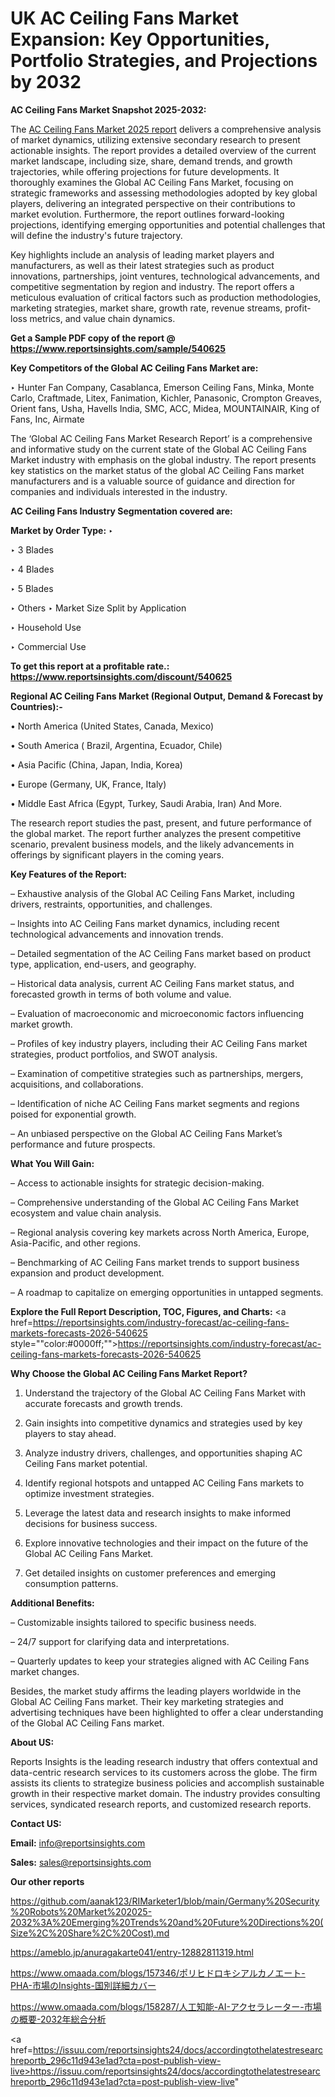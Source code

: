 # UK AC Ceiling Fans Market Expansion: Key Opportunities, Portfolio Strategies, and Projections by 2032

<strong>AC Ceiling Fans Market Snapshot 2025-2032:</strong>

The <a href=https://www.reportsinsights.com/sample/540625>AC Ceiling Fans Market 2025 report</a> delivers a comprehensive analysis of market dynamics, utilizing extensive secondary research to present actionable insights. The report provides a detailed overview of the current market landscape, including size, share, demand trends, and growth trajectories, while offering projections for future developments. It thoroughly examines the Global AC Ceiling Fans Market, focusing on strategic frameworks and assessing methodologies adopted by key global players, delivering an integrated perspective on their contributions to market evolution. Furthermore, the report outlines forward-looking projections, identifying emerging opportunities and potential challenges that will define the industry's future trajectory.

Key highlights include an analysis of leading market players and manufacturers, as well as their latest strategies such as product innovations, partnerships, joint ventures, technological advancements, and competitive segmentation by region and industry. The report offers a meticulous evaluation of critical factors such as production methodologies, marketing strategies, market share, growth rate, revenue streams, profit-loss metrics, and value chain dynamics.

<strong>Get a Sample PDF copy of the report @ <a href=https://www.reportsinsights.com/sample/540625 style=color:#0000ff;>https://www.reportsinsights.com/sample/540625</a></strong>

<strong>Key Competitors of the Global AC Ceiling Fans Market are:</strong>

‣ Hunter Fan Company, Casablanca, Emerson Ceiling Fans, Minka, Monte Carlo, Craftmade, Litex, Fanimation, Kichler, Panasonic, Crompton Greaves, Orient fans, Usha, Havells India, SMC, ACC, Midea, MOUNTAINAIR, King of Fans, Inc, Airmate

The ‘Global AC Ceiling Fans Market Research Report’ is a comprehensive and informative study on the current state of the Global AC Ceiling Fans Market industry with emphasis on the global industry. The report presents key statistics on the market status of the global AC Ceiling Fans market manufacturers and is a valuable source of guidance and direction for companies and individuals interested in the industry.

<strong>AC Ceiling Fans Industry Segmentation covered are:</strong>

<strong>Market by Order Type: </strong>
‣ 

‣ 3 Blades

‣ 4 Blades

‣ 5 Blades

‣ Others
‣ Market Size Split by Application

‣ Household Use

‣ Commercial Use

<strong>To get this report at a profitable rate.: <a href=https://www.reportsinsights.com/discount/540625 style=color:#0000ff;>https://www.reportsinsights.com/discount/540625</a></strong>

<strong>Regional AC Ceiling Fans Market (Regional Output, Demand &amp; Forecast by Countries):-</strong>

• North America (United States, Canada, Mexico)

• South America ( Brazil, Argentina, Ecuador, Chile)

• Asia Pacific (China, Japan, India, Korea)

• Europe (Germany, UK, France, Italy)

• Middle East Africa (Egypt, Turkey, Saudi Arabia, Iran) And More.

The research report studies the past, present, and future performance of the global market. The report further analyzes the present competitive scenario, prevalent business models, and the likely advancements in offerings by significant players in the coming years.

<strong>Key Features of the Report:</strong>

– Exhaustive analysis of the Global AC Ceiling Fans Market, including drivers, restraints, opportunities, and challenges.

– Insights into AC Ceiling Fans market dynamics, including recent technological advancements and innovation trends.

– Detailed segmentation of the AC Ceiling Fans market based on product type, application, end-users, and geography.

– Historical data analysis, current AC Ceiling Fans market status, and forecasted growth in terms of both volume and value.

– Evaluation of macroeconomic and microeconomic factors influencing market growth.

– Profiles of key industry players, including their AC Ceiling Fans market strategies, product portfolios, and SWOT analysis.

– Examination of competitive strategies such as partnerships, mergers, acquisitions, and collaborations.

– Identification of niche AC Ceiling Fans market segments and regions poised for exponential growth.

– An unbiased perspective on the Global AC Ceiling Fans Market’s performance and future prospects.

<strong>What You Will Gain:</strong>

– Access to actionable insights for strategic decision-making.

– Comprehensive understanding of the Global AC Ceiling Fans Market ecosystem and value chain analysis.

– Regional analysis covering key markets across North America, Europe, Asia-Pacific, and other regions.

– Benchmarking of AC Ceiling Fans market trends to support business expansion and product development.

– A roadmap to capitalize on emerging opportunities in untapped segments.

<strong>Explore the Full Report Description, TOC, Figures, and Charts:</strong>
<a href=https://reportsinsights.com/industry-forecast/ac-ceiling-fans-markets-forecasts-2026-540625 style=""color:#0000ff;"">https://reportsinsights.com/industry-forecast/ac-ceiling-fans-markets-forecasts-2026-540625</a>

<strong>Why Choose the Global AC Ceiling Fans Market Report?</strong>

1. Understand the trajectory of the Global AC Ceiling Fans Market with accurate forecasts and growth trends.

2. Gain insights into competitive dynamics and strategies used by key players to stay ahead.

3. Analyze industry drivers, challenges, and opportunities shaping AC Ceiling Fans market potential.

4. Identify regional hotspots and untapped AC Ceiling Fans markets to optimize investment strategies.

5. Leverage the latest data and research insights to make informed decisions for business success.

6. Explore innovative technologies and their impact on the future of the Global AC Ceiling Fans Market.

7. Get detailed insights on customer preferences and emerging consumption patterns.

<strong>Additional Benefits:</strong>

– Customizable insights tailored to specific business needs.

– 24/7 support for clarifying data and interpretations.

– Quarterly updates to keep your strategies aligned with AC Ceiling Fans market changes.

Besides, the market study affirms the leading players worldwide in the Global AC Ceiling Fans market. Their key marketing strategies and advertising techniques have been highlighted to offer a clear understanding of the Global AC Ceiling Fans market.

<strong><strong>About US</strong>:</strong>

Reports Insights is the leading research industry that offers contextual and data-centric research services to its customers across the globe. The firm assists its clients to strategize business policies and accomplish sustainable growth in their respective market domain. The industry provides consulting services, syndicated research reports, and customized research reports.

<strong>Contact US:</strong>

<p class=><b>Email:</b> <a href=mailto:info@reportsinsights.com>info@reportsinsights.com</a></p>
<p class=><b>Sales:</b> <a href=mailto:sales@reportsinsights.com>sales@reportsinsights.com</a></p>

<strong>Our other reports</strong>

<a href=https://github.com/aanak123/RIMarketer1/blob/main/Germany%20Security%20Robots%20Market%202025-2032%3A%20Emerging%20Trends%20and%20Future%20Directions%20(Size%2C%20Share%2C%20Cost).md>https://github.com/aanak123/RIMarketer1/blob/main/Germany%20Security%20Robots%20Market%202025-2032%3A%20Emerging%20Trends%20and%20Future%20Directions%20(Size%2C%20Share%2C%20Cost).md</a>

<a href=https://ameblo.jp/anuragakarte041/entry-12882811319.html>https://ameblo.jp/anuragakarte041/entry-12882811319.html</a>

<a href=https://www.omaada.com/blogs/157346/ポリヒドロキシアルカノエート-PHA-市場のInsights-国別詳細カバー>https://www.omaada.com/blogs/157346/ポリヒドロキシアルカノエート-PHA-市場のInsights-国別詳細カバー</a>

<a href=https://www.omaada.com/blogs/158287/人工知能-AI-アクセラレーター-市場の概要-2032年総合分析>https://www.omaada.com/blogs/158287/人工知能-AI-アクセラレーター-市場の概要-2032年総合分析</a>

<a href=https://issuu.com/reportsinsights24/docs/accordingtothelatestresearchreportb_296c11d943e1ad?cta=post-publish-view-live>https://issuu.com/reportsinsights24/docs/accordingtothelatestresearchreportb_296c11d943e1ad?cta=post-publish-view-live</a>"
